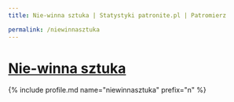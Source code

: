 ```yaml
---
title: Nie-winna sztuka | Statystyki patronite.pl | Patromierz

permalink: /niewinnasztuka
---
```


# [Nie-winna sztuka](https://patronite.pl/niewinnasztuka)

{% include profile.md name="niewinnasztuka" prefix="n" %}
